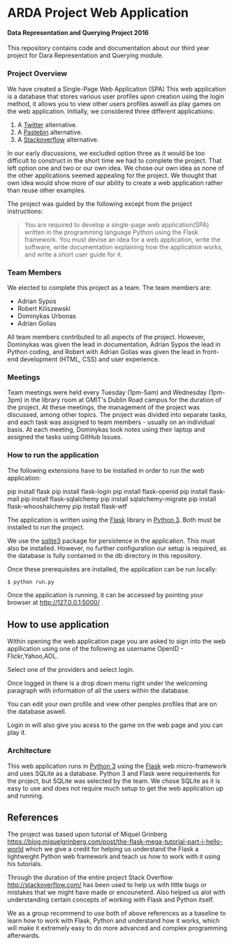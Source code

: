 # ARDA Project Web Application
#### Data Representation and Querying Project 2016

This repository contains code and documentation about our third year project for Dara Representation and Querying module.

### Project Overview
We have created a Single-Page Web Application (SPA) 
This web application is a database that stores various user profiles upon creation using the login method, it allows you to view other users profiles aswell as play games on the web application.
Initially, we considered three different applications:

1. A [Twitter](http://twitter.com/) alternative.
2. A [Pastebin](http://pastebin.com/) alternative.
3. A [Stackoverflow](https://www.stackoverflow.com/) alternative.

In our early discussions, we excluded option three as it would be too difficult to construct in the short time we had to complete the project.
That left option one and two or our own idea.
We chose our own idea as none of the other applications seemed appealing for the project.
We thought that own idea would show more of our ability to create a web application rather than reuse other examples.

The project was guided by the following except from the project instructions:
>You are required to develop a single-page web application(SPA) written in the programming language Python using the Flask framework. You must devise an idea for a web application, write the software, write documentation explaining how the application works, and write a short user guide for it.


### Team Members
We elected to complete this project as a team.
The team members are:
- Adrian Sypos
- Robert Kiliszewski
- Dominykas Urbonas
- Adrian Golias

All team members contributed to all aspects of the project.
However, Dominykas was given the lead in documentation, Adrian Sypos the lead in Python coding, and Robert with Adrian Golias was given the lead in front-end development (HTML, CSS) and user experience.

### Meetings
Team meetings were held every Tuesday (1pm-5am) and Wednesday (1pm-3pm) in the library room at GMIT's Dublin Road campus for the duration of the project.
At these meetings, the management of the project was discussed, among other topics.
The project was divided into separate tasks, and each task was assigned to team members - usually on an individual basis.
At each meeting, Dominykas took notes using their laptop and assigned the tasks using GitHub Issues.


### How to run the application

The following extensions have to be installed in order to run the web application:

pip install flask
pip install flask-login
pip install flask-openid
pip install flask-mail
pip install flask-sqlalchemy
pip install sqlalchemy-migrate
pip install flask-whooshalchemy
pip install flask-wtf

The application is written using the [Flask](http://flask.pocoo.org/) library in [Python 3](https://www.python.org).
Both must be installed to run the project.

We use the [sqlite3](https://docs.python.org/2/library/sqlite3.html) package for persistence in the application.
This must also be installed.
However, no further configuration our setup is required, as the database is fully contained in the db directory in this repository.

Once these prerequisites are installed, the application can be run locally:
```bash
$ python run.py
```
Once the application is running, it can be accessed by pointing your browser at http://127.0.0.1:5000/ .


## How to use application

Within opening the web application page you are asked to sign into the web appllication using one of the following as username OpenID -
Flickr,Yahoo,AOL.

Select one of the providers and select login.

Once logged in there is a drop down menu right under the welcoming paragraph with information of all the users within the database.

You can edit your own profile and view other peoples profiles  that are on the database aswell.

Login in will also give you acess to the game on the web page and you can play it.



### Architecture
This web application runs in [Python 3](https://www.python.org) using the [Flask](http://flask.pocoo.org/) web micro-framework and uses SQLite as a database.
Python 3 and Flask were requirements for the project, but SQLite was selected by the team.
We chose SQLite as it is easy to use and does not require much setup to get the web application up and running.

## References
The project was based upon tutorial of Miquel Grinberg https://blog.miguelgrinberg.com/post/the-flask-mega-tutorial-part-i-hello-world which we give a credit for helping us understand the Flask a lightweight Python web framework and teach us how to work with it using his tutorials.

Through the duration of the entire project Stack Overflow http://stackoverflow.com/ has been used to help us with little bugs or mistakes that we might have made or encouneterd. Also helped us alot with understanding certain concepts of working with Flask and Python itself.

We as a group recommend to use both of above references as a baseline to learn how to work with Flask, Python and understand how it works, which will make it extremely easy to do more advanced and complex programming afterwards.

